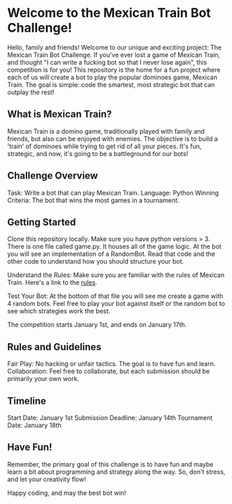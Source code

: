 # Welcome to the Mexican Train Bot Challenge!

Hello, family and friends! Welcome to our unique and exciting project: The Mexican Train Bot Challenge. If you've ever lost a game of Mexican Train, and thought "I can write a fucking bot so that I never lose again", this competition is for you! This repository is the home for a fun project where each of us will create a bot to play the popular dominoes game, Mexican Train. The goal is simple: code the smartest, most strategic bot that can outplay the rest!

## What is Mexican Train?

Mexican Train is a domino game, traditionally played with family and friends, but also can be enjoyed with enemies. The objective is to build a 'train' of dominoes while trying to get rid of all your pieces. It's fun, strategic, and now, it's going to be a battleground for our bots!

## Challenge Overview

Task: Write a bot that can play Mexican Train.
Language: Python
Winning Criteria: The bot that wins the most games in a tournament.

## Getting Started

Clone this repository locally. Make sure you have python versions > 3. There is one file called game.py. It houses all of the game logic. At the bot you will see an implementation of a RandomBot. Read that code and the other code to understand how you should structure your bot.

Understand the Rules: Make sure you are familiar with the rules of Mexican Train. Here's a link to the [rules](https://www.mastersofgames.com/rules/mexican-train-dominoes-rules.htm).

Test Your Bot: At the bottom of that file you will see me create a game with 4 random bots. Feel free to play your bot against itself or the random bot to see which strategies work the best. 

The competition starts January 1st, and ends on January 17th.

## Rules and Guidelines

Fair Play: No hacking or unfair tactics. The goal is to have fun and learn.
Collaboration: Feel free to collaborate, but each submission should be primarily your own work.

## Timeline

Start Date: January 1st
Submission Deadline: January 14th
Tournament Date: January 18th

## Have Fun!

Remember, the primary goal of this challenge is to have fun and maybe learn a bit about programming and strategy along the way. So, don't stress, and let your creativity flow!

Happy coding, and may the best bot win!
